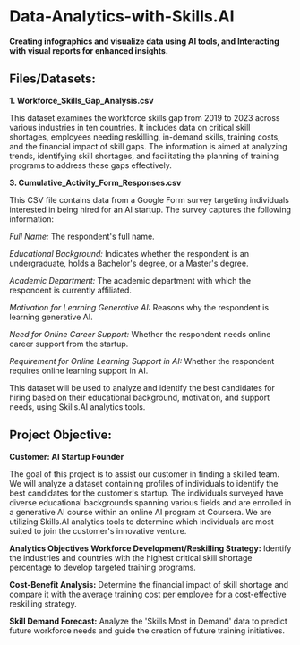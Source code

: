 # Data-Analytics-with-Skills.AI
**Creating infographics and visualize data using AI tools, and Interacting with visual reports for enhanced insights.**


## Files/Datasets: ##

**1. Workforce_Skills_Gap_Analysis.csv**
   
This dataset examines the workforce skills gap from 2019 to 2023 across various industries in ten countries. It includes data on critical skill shortages, employees needing reskilling, in-demand skills, training costs, and the financial impact of skill gaps. The information is aimed at analyzing trends, identifying skill shortages, and facilitating the planning of training programs to address these gaps effectively. 

**3. Cumulative_Activity_Form_Responses.csv**
   
This CSV file contains data from a Google Form survey targeting individuals interested in being hired for an AI startup. The survey captures the following information:

*Full Name:* The respondent's full name.

*Educational Background:* Indicates whether the respondent is an undergraduate, holds a Bachelor's degree, or a Master's degree.

*Academic Department:* The academic department with which the respondent is currently affiliated.

*Motivation for Learning Generative AI:* Reasons why the respondent is learning generative AI.

*Need for Online Career Support:* Whether the respondent needs online career support from the startup.

*Requirement for Online Learning Support in AI:* Whether the respondent requires online learning support in AI.

This dataset will be used to analyze and identify the best candidates for hiring based on their educational background, motivation, and support needs, using Skills.AI analytics tools.


## Project Objective: ##
**Customer: AI Startup Founder**

The goal of this project is to assist our customer in finding a skilled team. 
We will analyze a dataset containing profiles of individuals to identify the best candidates for the customer's startup. 
The individuals surveyed have diverse educational backgrounds spanning various fields and are enrolled in a generative AI course within an online AI program at Coursera. 
We are utilizing Skills.AI analytics tools to determine which individuals are most suited to join the customer's innovative venture.

**Analytics Objectives**
**Workforce Development/Reskilling Strategy:** Identify the industries and countries with the highest critical skill shortage percentage to develop targeted training programs.

**Cost-Benefit Analysis:** Determine the financial impact of skill shortage and compare it with the average training cost per employee for a cost-effective reskilling strategy.

**Skill Demand Forecast:** Analyze the 'Skills Most in Demand' data to predict future workforce needs and guide the creation of future training initiatives.
